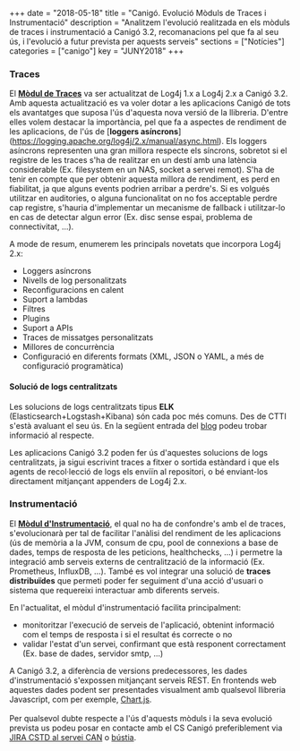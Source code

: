 +++
date        = "2018-05-18"
title       = "Canigó. Evolució Mòduls de Traces i Instrumentació"
description = "Analitzem l'evolució realitzada en els mòduls de traces i instrumentació a Canigó 3.2, recomanacions pel que fa al seu ús, i l'evolució a futur prevista per aquests serveis"
sections    = ["Notícies"]
categories  = ["canigo"]
key         = "JUNY2018"
+++

### Traces

El [**Mòdul de Traces**](https://canigo.ctti.gencat.cat/canigo-documentacio-versions-3x-core/modul-traces/) va ser actualitzat de Log4j 1.x a Log4j 2.x a Canigó 3.2. Amb aquesta actualització es va voler dotar a les aplicacions Canigó de tots els avantatges que suposa l'ús d'aquesta nova versió de la llibreria. D'entre elles volem destacar la importància, pel que fa a aspectes de rendiment de les aplicacions, de l'ús de [**loggers asíncrons**] (https://logging.apache.org/log4j/2.x/manual/async.html).
Els loggers asíncrons representen una gran millora respecte els síncrons, sobretot si el registre de les traces s'ha de realitzar en un destí amb una latència considerable (Ex. filesystem en un NAS, socket a servei remot). S'ha de tenir en compte que per obtenir aquesta millora de rendiment, es perd en fiabilitat, ja que alguns events podrien arribar a perdre's. Si es volgués utilitzar en auditories, o alguna funcionalitat on no fos acceptable perdre cap registre, s'hauria d'implementar un mecanisme de fallback i utilitzar-lo en cas de detectar algun error (Ex. disc sense espai, problema de connectivitat, ...).

A mode de resum, enumerem les principals novetats que incorpora Log4j 2.x:

* Loggers asíncrons
* Nivells de log personalitzats
* Reconfiguracions en calent
* Suport a lambdas
* Filtres
* Plugins
* Suport a APIs
* Traces de missatges personalitzats
* Millores de concurrència
* Configuració en diferents formats (XML, JSON o YAML, a més de configuració programàtica)

#### Solució de logs centralitzats

Les solucions de logs centralitzats tipus **ELK** (Elasticsearch+Logstash+Kibana) són cada poc més comuns. Des de CTTI s'està avaluant el seu ús. En la següent entrada del [blog](/drafts/logs-centralitzats/) podeu trobar informació al respecte.

Les aplicacions Canigó 3.2 poden fer ús d'aquestes solucions de logs centralitzats, ja sigui escrivint traces a fitxer o sortida estàndard i que els agents de recol·lecció de logs els enviïn al repositori, o bé enviant-los directament mitjançant appenders de Log4j 2.x.

### Instrumentació

El [**Mòdul d'Instrumentació**](https://canigo.ctti.gencat.cat/canigo-documentacio-versions-3x-core/modul-instrumentacio/), el qual no ha de confondre's amb el de traces, s'evolucionarà per tal de facilitar l'anàlisi del rendiment de les aplicacions (ús de memòria a la JVM, consum de cpu, pool de connexions a base de dades, temps de resposta de les peticions, healthchecks, ...) i permetre la integració amb serveis externs de centralització de la informació (Ex. Prometheus, InfluxDB, ...). També es vol integrar una solució de **traces distribuïdes** que permeti poder fer seguiment d'una acció d'usuari o sistema que requereixi interactuar amb diferents serveis.

En l'actualitat, el mòdul d'instrumentació facilita principalment:

* monitoritzar l'execució de serveis de l'aplicació, obtenint informació com el temps de resposta i si el resultat és correcte o no
* validar l'estat d'un servei, confirmant que està responent correctament (Ex. base de dades, servidor smtp, ...)

A Canigó 3.2, a diferència de versions predecessores, les dades d'instrumentació s'expossen mitjançant serveis REST. En frontends web aquestes dades podent ser presentades visualment amb qualsevol llibreria Javascript, com per exemple, [Chart.js](https://www.chartjs.org/).
<br><br>
Per qualsevol dubte respecte a l'ús d'aquests mòduls i la seva evolució prevista us podeu posar en contacte amb el CS Canigó preferiblement via [JIRA CSTD al servei CAN](https://cstd.ctti.gencat.cat/jiracstd/browse/CAN) o [bústia](mailto:oficina-tecnica.canigo.ctti@gencat.cat).

